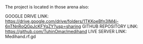 The project is located in those arena also:

GOOGLE DRIVE LINK: https://drive.google.com/drive/folders/1TKKoeBfn3IM4i-6nTNnRoQGpJcKFYqZY?usp=sharing
GITHUB REPOSITORY LINK: https://github.com/TuhinOmar/medihand
LIVE SERVER LINK: Medihand.rf.gd
